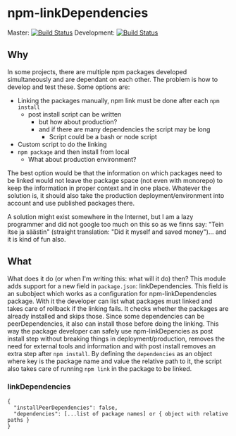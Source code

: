 # npm-linkDependencies

Master: [![Build Status](https://travis-ci.com/XC-/npm-linkDependencies.svg?branch=master)](https://travis-ci.com/XC-/npm-linkDependencies)
Development: [![Build Status](https://travis-ci.com/XC-/npm-linkDependencies.svg?branch=development)](https://travis-ci.com/XC-/npm-linkDependencies)

## Why

In some projects, there are multiple npm packages developed simultaneously and are dependant on each other. The problem is
how to develop and test these. Some options are:
* Linking the packages manually, npm link must be done after each `npm install`
  * post install script can be written
    * but how about production?
    * and if there are many dependencies the script may be long
      * Script could be a bash or node script
* Custom script to do the linking
* `npm package` and then install from local
  * What about production environment?
  
The best option would be that the information on which packages need to be linked would not leave the package space (not 
even with monorepo) to keep the information in proper context and in one place. Whatever the solution is, it should also
take the production deployment/environment into account and use published packages there.

<honest-why>
A solution might exist somewhere in the Internet, but I am a lazy programmer and did not google too much on this so as
we finns say: "Tein itse ja säästin" (straight translation: "Did it myself and saved money")... and it is kind of fun also.
</honest-why>

## What

What does it do (or when I'm writing this: what will it do) then?
This module adds support for a new field in `package.json`: linkDependencies. This field is an subobject which works as
a configuration for npm-linkDependencies package. With it the developer can list what packages must linked and takes care
of rollback if the linking fails. It checks whether the packages are already installed and skips those. Since some 
dependencies can be peerDependencies, it also can install those before doing the linking. This way the package developer
can safely use npm-linkDepencies as post install step without breaking things in deployment/production, removes the
need for external tools and information and with post install removes an extra step after `npm install`.
By defining the `dependencies` as an object where key is the package name and value the relative path to it, the 
script also takes care of running `npm link` in the package to be linked.


### linkDependencies

```
{
  "installPeerDependencies": false,
  "dependencies": [...list of package names] or { object with relative paths }
}
```
